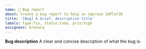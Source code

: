 ```yaml
---
name: 🐛 Bug report
about: Create a bug report to help us improve ImPlot3D
title: '[Bug] A brief, descriptive title'
labels: type:fix, status:todo, prio:high
assignees: brenocq
---
```

**Bug description**
A clear and concise description of what the bug is.
